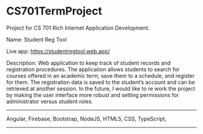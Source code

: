 # CS701TermProject

Project for CS 701 Rich Internet Application Development. 

Name: Student Reg Tool

Live app: https://studentregtool.web.app/

Description: Web application to keep track of student records and registration procedures. The application allows students to search for courses offered in an academic term, save them to a schedule, and register for them. The registration data is saved to the student’s account and can be retrieved at another session. In the future, I would like to re work the project by making the user interface more robust and setting permissions for administrator versus student roles.

***
Angular, 
Firebase, 
Bootstrap, 
NodeJS, 
HTML5, 
CSS, 
TypeScript, 
***
